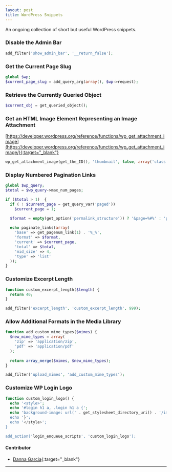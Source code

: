 ```yaml
---
layout: post
title: WordPress Snippets
---
```


An ongoing collection of short but useful WordPress snippets.

### Disable the Admin Bar
```php
add_filter('show_admin_bar', '__return_false');
```

### Get the Current Page Slug
```php
global $wp;
$current_page_slug = add_query_arg(array(), $wp->request);
```

### Retrieve the Currently Queried Object
```php
$current_obj = get_queried_object();
```

### Get an HTML Image Element Representing an Image Attachment
[https://developer.wordpress.org/reference/functions/wp_get_attachment_image](https://developer.wordpress.org/reference/functions/wp_get_attachment_image/){:target="_blank"}
```php
wp_get_attachment_image(get_the_ID(), 'thumbnail', false, array('class' => 'img-responsive'));
```

### Display Numbered Pagination Links
```php
global $wp_query;
$total = $wp_query->max_num_pages;

if ($total > 1)  {
  if ( ! $current_page = get_query_var('paged'))
    $current_page = 1;

  $format = empty(get_option('permalink_structure')) ? '&page=%#%' : 'page/%#%/';
  
  echo paginate_links(array(
    'base' => get_pagenum_link(1) . '%_%',
    'format' => $format,
    'current' => $current_page,
    'total' => $total,
    'mid_size' => 4,
    'type' => 'list'
  ));
}
```

### Customize Excerpt Length
```php
function custom_excerpt_length($length) {
  return 40;
}

add_filter('excerpt_length', 'custom_excerpt_length', 999);
```

### Allow Additional Formats in the Media Library
```php
function add_custom_mime_types($mimes) {
  $new_mime_types = array(
    'zip' => 'application/zip',
    'pdf' => 'application/pdf'
  );
  
  return array_merge($mimes, $new_mime_types);
}

add_filter('upload_mimes', 'add_custom_mime_types');
```

### Customize WP Login Logo
```php
function custom_login_logo() {
  echo '<style>';
  echo '#login h1 a, .login h1 a {';
  echo 'background-image: url(' . get_stylesheet_directory_uri() . '/images/logo.png');';
  echo '}';
  echo '</style>';
}

add_action('login_enqueue_scripts', 'custom_login_logo');
```

#### Contributor
+ [Danna Garcia](https://github.com/dannamariegarcia){:target="_blank"}

---
